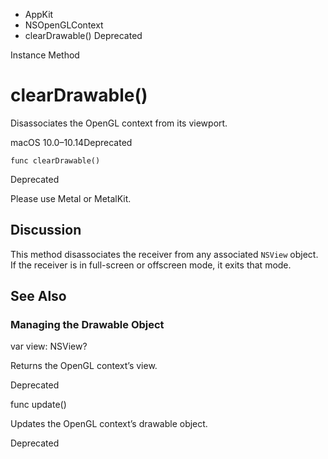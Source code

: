 

- AppKit
- NSOpenGLContext
-  clearDrawable() Deprecated

Instance Method

# clearDrawable()

Disassociates the OpenGL context from its viewport.

macOS 10.0–10.14Deprecated

``` source
func clearDrawable()
```

Deprecated

Please use Metal or MetalKit.

## Discussion

This method disassociates the receiver from any associated `NSView` object. If the receiver is in full-screen or offscreen mode, it exits that mode.

## See Also

### Managing the Drawable Object

var view: NSView?

Returns the OpenGL context’s view.

Deprecated

func update()

Updates the OpenGL context’s drawable object.

Deprecated

